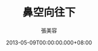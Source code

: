 ---
issue: 18
title: 鼻空向往下
author: 張美容
language: 海陸
date: 2013-05-09T00:00:00.000+08:00
topic: 懷想
difficulty: 2
wikidata: Q98095818
wikidata_link: https://www.wikidata.org/wiki/Q98095818
---